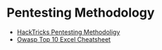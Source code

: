 # Pentesting Methodology

- [HackTricks Pentesting Methodoligy](https://book.hacktricks.xyz/generic-methodologies-and-resources/pentesting-methodology)
- [Owasp Top 10 Excel Cheatsheet](https://github.com/OWASP/wstg/tree/master/checklists)
